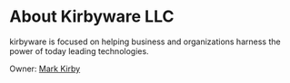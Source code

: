 # About Kirbyware LLC

kirbyware is focused on helping business and organizations harness the power of today leading technologies.

Owner: [Mark Kirby](https://www.kirbymark.dev/about)
